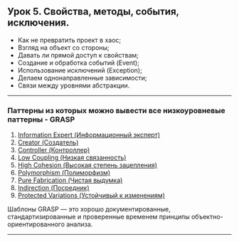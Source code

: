 ## Урок 5. Свойства, методы, события, исключения.

- Как не превратить проект в хаос;
- Взгляд на объект со стороны;
- Давать ли прямой доступ к свойствам;
- Создание и обработка событий (Event);
- Использование исключений (Exception);
- Делаем однонаправленные зависимости;
- Связи между уровнями абстракции.

___
### Паттерны из которых можно вывести все низкоуровневые паттерны - GRASP

1. [Information Expert (Информационный эксперт)](./example01/grasp01/readme.md)
2. [Creator (Создатель)](./example01/grasp02/readme.md)
3. [Controller (Контроллер)](./example01/grasp03/readme.md)
4. [Low Coupling (Низкая связанность)](./example01/grasp04/readme.md)
5. [High Cohesion (Высокая степень зацепления)](./example01/grasp05/readme.md)
6. [Polymorphism (Полиморфизм)](./example01/grasp06/readme.md)
7. [Pure Fabrication (Чистая выдумка)](./example01/grasp07/readme.md)
8. [Indirection (Посредник)](./example01/grasp08/readme.md)
9. [Protected Variations (Устойчивый к изменениям)](./example01/grasp09/readme.md)

Шаблоны GRASP — это хорошо документированные, стандартизированные и проверенные временем принципы объектно-ориентированного анализа.
___

